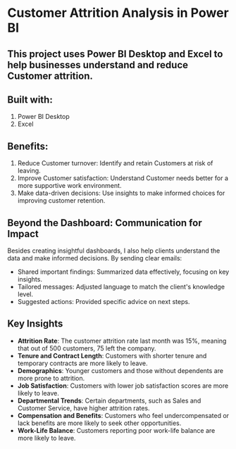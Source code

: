 # Customer Attrition Analysis in Power BI

## This project uses Power BI Desktop and Excel to help businesses understand and reduce Customer attrition.

## **Built with:**
1. Power BI Desktop
2. Excel

## **Benefits:**
1. Reduce Customer turnover: Identify and retain Customers at risk of leaving.
2. Improve Customer satisfaction: Understand Customer needs better for a more supportive work environment.
3. Make data-driven decisions: Use insights to make informed choices for improving customer retention.

## **Beyond the Dashboard: Communication for Impact**
Besides creating insightful dashboards, I also help clients understand the data and make informed decisions. By sending clear emails:
- Shared important findings: Summarized data effectively, focusing on key insights.
- Tailored messages: Adjusted language to match the client's knowledge level.
- Suggested actions: Provided specific advice on next steps.


## **Key Insights**
- **Attrition Rate**: The customer attrition rate last month was 15%, meaning that out of 500 customers, 75 left the company.
- **Tenure and Contract Length**: Customers with shorter tenure and temporary contracts are more likely to leave.
- **Demographics**: Younger customers and those without dependents are more prone to attrition.
- **Job Satisfaction**: Customers with lower job satisfaction scores are more likely to leave.
- **Departmental Trends**: Certain departments, such as Sales and Customer Service, have higher attrition rates.
- **Compensation and Benefits**: Customers who feel undercompensated or lack benefits are more likely to seek other opportunities.
- **Work-Life Balance**: Customers reporting poor work-life balance are more likely to leave.
